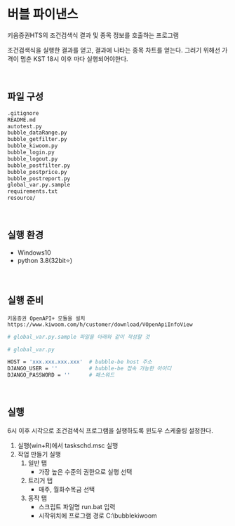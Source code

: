 # 버블 파이낸스

키움증권HTS의 조건검색식 결과 및 종목 정보를 호출하는 프로그램



조건검색식을 실행한 결과를 얻고, 결과에 나타는 종목 차트를 얻는다. 그러기 위해선 가격이 멈춘 KST 18시 이후 마다 실행되어야한다.

<br>


## 파일 구성
```sh
.gitignore
README.md
autotest.py
bubble_dataRange.py
bubble_getfilter.py
bubble_kiwoom.py
bubble_login.py
bubble_logout.py
bubble_postfilter.py
bubble_postprice.py
bubble_postreport.py
global_var.py.sample
requirements.txt
resource/
```

<br>

## 실행 환경

* Windows10
* python 3.8(32bit⭐) 

<br>

## 실행 준비

```
키움증권 OpenAPI+ 모듈을 설치https://www.kiwoom.com/h/customer/download/VOpenApiInfoView
```

```sh
# global_var.py.sample 파일을 아래와 같이 작성할 것

# global_var.py

HOST = 'xxx.xxx.xxx.xxx'  # bubble-be host 주소
DJANGO_USER = ''          # bubble-be 접속 가능한 아이디
DJANGO_PASSWORD = ''      # 패스워드
```

<br>

## 실행

6시 이후 시각으로 조건검색식 프로그램을 실행하도록 윈도우 스케줄링 설정한다.

1. 실행(win+R)에서 taskschd.msc 실행
2. 작업 만들기 실행
   1. 일반 탭
      * 가장 높은 수준의 권한으로 실행 선택
   2. 트리거 탭
      * 매주, 월화수목금 선택
   3. 동작 탭
      * 스크립트 파일명 run.bat 입력
      * 시작위치에 프로그램 경로 C:\bubblekiwoom

